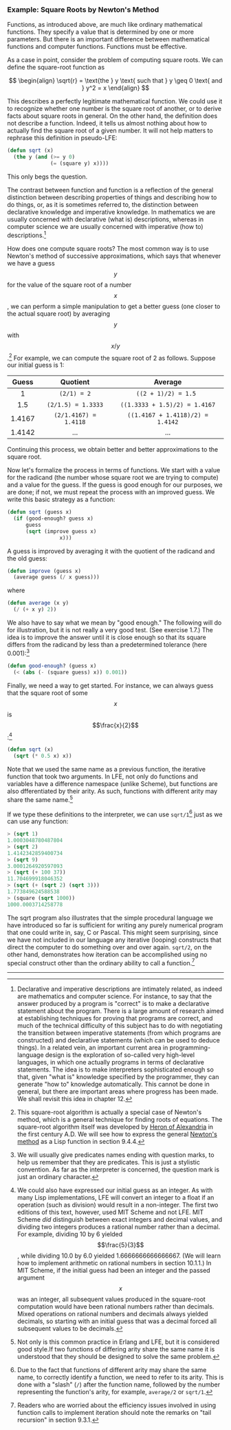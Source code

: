 ### Example: Square Roots by Newton's Method

Functions, as introduced above, are much like ordinary mathematical functions. They specify a value that is determined by one or more parameters. But there is an important difference between mathematical functions and computer functions. Functions must be effective.

As a case in point, consider the problem of computing square roots. We can define the square-root function as 

$$
\begin{align}
\sqrt{r} = \text{the } y \text{ such that } y \geq 0 \text{ and } y^2 = x
\end{align}
$$

This describes a perfectly legitimate mathematical function. We could use it to recognize whether one number is the square root of another, or to derive facts about square roots in general. On the other hand, the definition does not describe a function. Indeed, it tells us almost nothing about how to actually find the square root of a given number. It will not help matters to rephrase this definition in pseudo-LFE:

```lisp
(defun sqrt (x)
  (the y (and (>= y 0)
              (= (square y) x))))
```

This only begs the question.

The contrast between function and function is a reflection of the general distinction between describing properties of things and describing how to do things, or, as it is sometimes referred to, the distinction between declarative knowledge and imperative knowledge. In mathematics we are usually concerned with declarative (what is) descriptions, whereas in computer science we are usually concerned with imperative (how to) descriptions.[^1]

How does one compute square roots? The most common way is to use Newton's method of successive approximations, which says that whenever we have a guess $$y$$ for the value of the square root of a number $$x$$, we can perform a simple manipulation to get a better guess (one closer to the actual square root) by averaging $$y$$ with $$x/y$$.[^2] For example, we can compute the square root of 2 as follows. Suppose our initial guess is 1:

| Guess  | Quotient                | Average                            |
|:------:|:-----------------------:|:----------------------------------:|
| 1      | ``(2/1) = 2``           | ``((2 + 1)/2) = 1.5 ``             |
| 1.5    | ``(2/1.5) = 1.3333``    | ``((1.3333 + 1.5)/2) = 1.4167``    |
| 1.4167 | ``(2/1.4167) = 1.4118`` | ``((1.4167 + 1.4118)/2) = 1.4142`` |
| 1.4142 | ...                     | ...                                |

Continuing this process, we obtain better and better approximations to the square root.
 
Now let's formalize the process in terms of functions. We start with a value for the radicand (the number whose square root we are trying to compute) and a value for the guess. If the guess is good enough for our purposes, we are done; if not, we must repeat the process with an improved guess. We write this basic strategy as a function:

```lisp
(defun sqrt (guess x)
  (if (good-enough? guess x)
      guess
      (sqrt (improve guess x)
                 x)))
```

A guess is improved by averaging it with the quotient of the radicand and the old guess:

```lisp
(defun improve (guess x)
  (average guess (/ x guess)))
```

where

```lisp
(defun average (x y)
  (/ (+ x y) 2))
```

We also have to say what we mean by "good enough." The following will do for illustration, but it is not really a very good test. (See exercise 1.7.) The idea is to improve the answer until it is close enough so that its square differs from the radicand by less than a predetermined tolerance (here 0.001):[^3]

```lisp
(defun good-enough? (guess x)
  (< (abs (- (square guess) x)) 0.001))
```

Finally, we need a way to get started. For instance, we can always guess that the square root of some $$x$$ is $$\frac{x}{2}$$:[^4]

```lisp
(defun sqrt (x)
  (sqrt (* 0.5 x) x))
```

Note that we used the same name as a previous function, the iterative function that took two arguments. In LFE, not only do functions and variables have a difference namespace (unlike Scheme), but functions are also dfferentiated by their arity. As such, functions with different arity may share the same name.[^5]

If we type these definitions to the interpreter, we can use ``sqrt/1``[^6] just as we can use any function:

```lisp
> (sqrt 1)
1.0003048780487804
> (sqrt 2)
1.4142342859400734
> (sqrt 9)
3.0001264920597093
> (sqrt (+ 100 37))
11.704699918046352
> (sqrt (+ (sqrt 2) (sqrt 3)))
1.773849624588538
> (square (sqrt 1000))
1000.0003714258778
```

The sqrt program also illustrates that the simple procedural language we have introduced so far is sufficient for writing any purely numerical program that one could write in, say, C or Pascal. This might seem surprising, since we have not included in our language any iterative (looping) constructs that direct the computer to do something over and over again. ``sqrt/2``, on the other hand, demonstrates how iteration can be accomplished using no special construct other than the ordinary ability to call a function.[^7]

----

[^1]: Declarative and imperative descriptions are intimately related, as indeed are mathematics and computer science. For instance, to say that the answer produced by a program is "correct" is to make a declarative statement about the program. There is a large amount of research aimed at establishing techniques for proving that programs are correct, and much of the technical difficulty of this subject has to do with negotiating the transition between imperative statements (from which programs are constructed) and declarative statements (which can be used to deduce things). In a related vein, an important current area in programming-language design is the exploration of so-called very high-level languages, in which one actually programs in terms of declarative statements. The idea is to make interpreters sophisticated enough so that, given "what is" knowledge specified by the programmer, they can generate "how to" knowledge automatically. This cannot be done in general, but there are important areas where progress has been made. We shall revisit this idea in chapter 12. 

[^2]: This square-root algorithm is actually a special case of Newton's method, which is a general technique for finding roots of equations. The square-root algorithm itself was developed by [Heron of Alexandria](https://en.wikipedia.org/wiki/Heron_of_Alexandria) in the first century A.D. We will see how to express the general [Newton's method](https://en.wikipedia.org/wiki/Newton%27s_method) as a Lisp function in section 9.4.4. 

[^3]: We will usually give predicates names ending with question marks, to help us remember that they are predicates. This is just a stylistic convention. As far as the interpreter is concerned, the question mark is just an ordinary character. 

[^4]: We could also have expressed our initial guess as an integer. As with many Lisp implementations, LFE will convert an integer to a float if an operation (such as division) would result in a non-integer. The first two editions of this text, however, used MIT Scheme and not LFE. MIT Scheme *did* distinguish between exact integers and decimal values, and dividing two integers produces a rational number rather than a decimal. For example, dividing 10 by 6 yielded $$\frac{5}{3}$$, while dividing 10.0 by 6.0 yielded 1.6666666666666667. (We will learn how to implement arithmetic on rational numbers in section 10.1.1.) In MIT Scheme, if the initial guess had been an integer and the passed argument $$x$$ was an integer, all subsequent values produced in the square-root computation would have been rational numbers rather than decimals. Mixed operations on rational numbers and decimals always yielded decimals, so starting with an initial guess that was a decimal forced all subsequent values to be decimals. 

[^5]: Not only is this common practice in Erlang and LFE, but it is considered good style.If two functions of differing arity share the same name it is understood that they should be designed to solve the same problem.

[^6]: Due to the fact that functions of different arity may share the same name, to correctly identify a function, we need to refer to its arity. This is done with a "slash" (``/``) after the function name, followed by the number representing the function's arity, for example, ``average/2`` or ``sqrt/1``.

[^7]: Readers who are worried about the efficiency issues involved in using function calls to implement iteration should note the remarks on "tail recursion" in section 9.3.1. 







